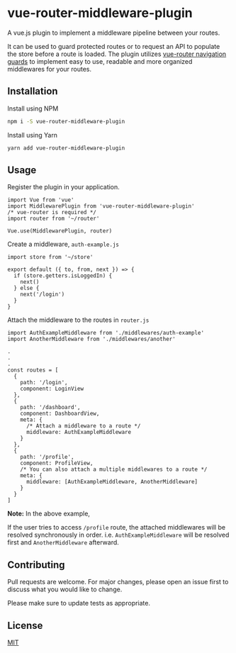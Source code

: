 # vue-router-middleware-plugin

A vue.js plugin to implement a middleware pipeline between your routes.

It can be used to guard protected routes or to request an API to populate the store before a route is loaded.
The plugin utilizes [vue-router navigation guards](https://router.vuejs.org/guide/advanced/navigation-guards.html) to implement easy to use, readable and more organized middlewares for your routes.

## Installation

Install using NPM

```bash
npm i -S vue-router-middleware-plugin
```

Install using Yarn

```bash
yarn add vue-router-middleware-plugin
```

## Usage

Register the plugin in your application.

```ECMA6
import Vue from 'vue'
import MiddlewarePlugin from 'vue-router-middleware-plugin'
/* vue-router is required */
import router from '~/router'

Vue.use(MiddlewarePlugin, router)
```

Create a middleware, `auth-example.js`

```ECMA6
import store from '~/store'

export default ({ to, from, next }) => {
  if (store.getters.isLoggedIn) {
    next()
  } else {
    next('/login')
  }
}
```

Attach the middleware to the routes in `router.js`

```ECMA6
import AuthExampleMiddleware from './middlewares/auth-example'
import AnotherMiddleware from './middlewares/another'

.
.
.
const routes = [
  {
    path: '/login',
    component: LoginView
  },
  {
    path: '/dashboard',
    component: DashboardView,
    meta: {
      /* Attach a middleware to a route */
      middleware: AuthExampleMiddleware
    }
  },
  {
    path: '/profile',
    component: ProfileView,
    /* You can also attach a multiple middlewares to a route */
    meta: {
      middleware: [AuthExampleMiddleware, AnotherMiddleware]
    }
  }
]

```

**Note:** In the above example,

If the user tries to access `/profile` route, the attached middlewares will be resolved synchronously in order. i.e. `AuthExampleMiddleware` will be resolved first and `AnotherMiddleware` afterward.

## Contributing

Pull requests are welcome. For major changes, please open an issue first to discuss what you would like to change.

Please make sure to update tests as appropriate.

## License

[MIT](https://choosealicense.com/licenses/mit/)
